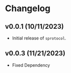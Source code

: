 # Changelog

<!--next-version-placeholder-->

## v0.0.1 (10/11/2023)

- Initial release of `sprotocol`.

## v0.0.3 (11/21/2023)

- Fixed Dependency
